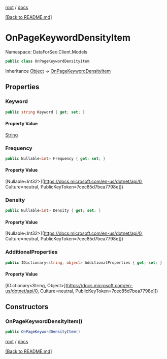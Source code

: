 [root](./../ "root") / [docs](./ "docs")

[[Back to README.md]](./../README.md "[Back to README.md]")

# OnPageKeywordDensityItem

Namespace: DataForSeo.Client.Models

```csharp
public class OnPageKeywordDensityItem
```

Inheritance [Object](https://docs.microsoft.com/en-us/dotnet/api/Object) → [OnPageKeywordDensityItem](./OnPageKeywordDensityItem.md)

## Properties

### **Keyword**

```csharp
public string Keyword { get; set; }
```

#### Property Value

[String](https://docs.microsoft.com/en-us/dotnet/api/String)<br>

### **Frequency**

```csharp
public Nullable<int> Frequency { get; set; }
```

#### Property Value

[Nullable&lt;Int32&gt;](https://docs.microsoft.com/en-us/dotnet/api/0, Culture=neutral, PublicKeyToken=7cec85d7bea7798e]])<br>

### **Density**

```csharp
public Nullable<int> Density { get; set; }
```

#### Property Value

[Nullable&lt;Int32&gt;](https://docs.microsoft.com/en-us/dotnet/api/0, Culture=neutral, PublicKeyToken=7cec85d7bea7798e]])<br>

### **AdditionalProperties**

```csharp
public IDictionary<string, object> AdditionalProperties { get; set; }
```

#### Property Value

[IDictionary&lt;String, Object&gt;](https://docs.microsoft.com/en-us/dotnet/api/0, Culture=neutral, PublicKeyToken=7cec85d7bea7798e]])<br>

## Constructors

### **OnPageKeywordDensityItem()**

```csharp
public OnPageKeywordDensityItem()
```

[root](./../ "root") / [docs](./ "docs")

[[Back to README.md]](./../README.md "[Back to README.md]")